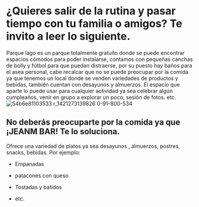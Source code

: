 # ¿Quieres salir de la rutina y pasar tiempo con tu familia o amigos? Te invito a leer lo siguiente.

Parque lago es un parque totalmente gratuito donde se puede encontrar espacios cómodos para poder instalarse, contamos con pequeñas canchas de bolly y fútbol para que puedan distraerse, por su puesto hay baños para el asea personal, cabe recalcar que no se puede preocupar por la comida ya que tenemos un local donde se venden variedades de productos y bebidas, también cuentan con desayunos y almuerzos. El espacio que aparte lo puede usar para cualquier actividad ya sea celebrar algún cumpleaños, venir en grupo a explorar un poco, sesión de fotos. etc.
![54b6e81103533 r_1421273139826 0-91-800-534](https://user-images.githubusercontent.com/57578183/68548576-5e5b5400-03bc-11ea-9427-e88bb7e02d57.jpg)

##  No deberás preocuparte por la comida ya que  ****¡JEANM BAR!**** Te  lo soluciona.
 
 Ofrece una variedad de platos ya sea desayunos , almuerzos, postres, snacks, bebidas.
 Por ejemplo:  
- Empanadas 
- patacones con queso  
- Tostadas y batidos 

- etc. 
        

